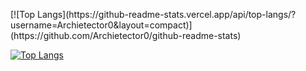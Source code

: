 
</p><!---Для компактной версии-->
[![Top Langs](https://github-readme-stats.vercel.app/api/top-langs/?username=Archietector0&layout=compact)](https://github.com/Archietector0/github-readme-stats)

<!---Для подробной версии-->
[![Top Langs](https://github-readme-stats.vercel.app/api/top-langs/?username=Archietector0)](https://github.com/Archietector0/github-readme-stats)
